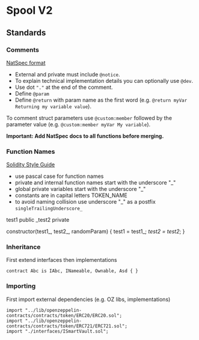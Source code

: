 # Spool V2

## Standards

### Comments

[NatSpec format](https://docs.soliditylang.org/en/v0.8.17/natspec-format.html)

- External and private must include `@notice`.
- To explain technical implementation details you can optionally use `@dev`.
- Use dot `"."` at the end of the comment.
- Define `@param`
- Define `@return` with param name as the first word (e.g. `@return myVar Returning my variable value`).

To comment struct parameters use `@custom:member` followed by the parameter value (e.g. `@custom:member myVar My variable`).


**Important: Add NatSpec docs to all functions before merging.**

### Function Names

[Solidity Style Guide](https://docs.soliditylang.org/en/v0.8.17/style-guide.html)

- use pascal case for function names
- private and internal function names start with the underscore "_"
- global private variables start with the underscore "_"
- constants are in capital letters TOKEN_NAME
- to avoid naming collision use underscore "_" as a postfix `singleTrailingUnderscore_`


test1 public
_test2 private

constructor(test1_, test2_, randomParam) {
    test1 = test1_;
    _test2 = test2_;
}

### Inheritance

First extend interfaces then implementations

```solidity
contract Abc is IAbc, INameable, Ownable, Asd { }
```

### Importing

First import external dependencies (e.g. OZ libs, implementations)

```solidity
import "../lib/openzeppelin-contracts/contracts/token/ERC20/ERC20.sol";
import "../lib/openzeppelin-contracts/contracts/token/ERC721/ERC721.sol";
import "./interfaces/ISmartVault.sol";
```
